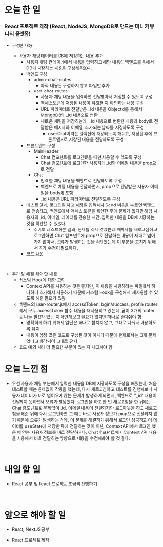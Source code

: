 # 오늘 한 일

### React 프로젝트 제작 (React, NodeJS, MongoDB로 만드는 미니 커뮤니티 플랫폼)

- 구성한 내용

  - 사용자 채팅 데이터를 DB에 저장하는 내용 추가
    - 사용자 채팅 컨테이너에서 내용을 입력하고 해당 내용이 백엔드를 통해서 DB에 저장하는 내용을 구성해주었다.
    - 백엔드 구성
      - admin-chat-routes
        - 아직 내용은 구성하지 않고 파일만 추가
      - user-chat-routes
        - 사용자 채팅 내용을 입력하면 전달받아서 저장할 수 있도록 구성
        - 액세스토큰에 저장된 내용이 유효한 지 확인하는 내용 구성
        - URL 파라미터로 전달받은 \_id 내용을 ObjectId를 통해서 MongoDB의 \_id 내용으로 변환
        - 새로운 채팅을 저장하는데, \_id 내용으로 변환한 내용과 body로 전달받은 메시지와 이메일, 추가되는 날짜를 저장하도록 구성
          - userChat이라는 컬렉션에 저장되도록 해주고, 저장된 후에 프론트엔드로 저장된 내용을 전달하도록 구성
    - 프론트엔드 구성
      - MainHeader
        - Chat 컴포넌트를 로그인했을 때만 사용할 수 있도록 구성
        - Chat 컴포넌트에 로그인한 사용자의 \_id와 이메일 내용을 prop으로 전달
      - Chat
        - 입력한 채팅 내용을 백엔드로 전달하도록 구성
        - 백엔드로 채팅 내용을 전달하면서, prop으로 전달받은 사용자 이메일을 body에 포함
        - \_id 내용은 URL 파라미터로 전달하도록 구성
    - 테스트 결과, 로그인을 하고 채팅을 입력해서 Send 버튼을 누르면 백엔드로 전송되고, 백엔드에서 액세스 토큰을 확인한 후에 문제가 없다면 해당 사용자의 \_id, 이메일, 데이터를 전송한 시간, 입력한 내용을 DB에 저장하는 것을 확인할 수 있었다.
      - 추가로 테스트해본 결과, 문제를 하나 찾았는데 페이지를 새로고침하고 로그인하면 Chat 컴포넌트에 prop으로 전달하는 내용이 제대로 넘어가지 않아서, 오류가 발생하는 것을 확인했는데 이 부분을 고치기 위해서 추가 수정이 필요하다.
    - [코드 내용](https://github.com/jeongsangtae/mini-community-platform/commit/cf40248aca434e8e3388b8e1c835f41137bc90c2)

<br />

- 추가 및 해결 해야 할 내용
  - 커스텀 Hook에 대한 고려
    - Context API를 사용하는 것은 좋지만, 이 내용을 사용하려는 파일에서 하나하나 추가해서 사용하기 때문에 커스텀 Hook을 구성해서 재사용할 수 있도록 해줄 필요가 있음
  - 백엔드의 user-router.js에서 accessToken, login/success, profile router에서 모두 accessToken 함수 내용을 재사용하고 있는데, 굳이 3개의 router로 나눌 필요가 있는 지 확인해보고 필요가 없다면 하나로 줄여줘야 함
    - 명확하게 하기 위해서 일단은 하나로 합치지 않고, 그대로 나눠서 사용하도록 유지
    - 내용이 엄청 많은 코드로 구성된 것이 아니기 때문에 현재로서는 크게 문제 없다고 생각되어 그대로 유지
  - 코드 예외 처리 더 필요한 부분이 있는 지 체크해야 함

# 오늘 느낀 점

- 우선 사용자 채팅 부분에서 입력한 내용을 DB에 저장하도록 구성을 해줬는데, 처음 테스트할 때는 문제없이 작동을 했는데, 다시 새로고침하고 테스트를 진행해보니 사용자 데이터가 바로 넘어오지 않는 문제가 발생하게 되면서, 백엔드로 "\_id" 내용이 전달되지 못하면서 오류가 발생했다. 로그인을 하고 한 번 새로고침을 한 뒤에는 Chat 컴포넌트로 문제없이 \_id, 이메일 내용이 전달되지만 로그아웃을 하고 새로고침을 해준 뒤에 다시 로그인하면 그 때는 바로 사용자 정보가 prop으로 전달되지 않기 때문에 오류가 발생하는 건데, 이 문제를 해결하기 위해서 로그인 성공하고 이 데이터를 useState에 저장한 뒤에 전달하는 것이 아닌, Context API에서 로그인 했을 때 얻는 사용자 정보를 바로 전달하거나, Chat 컴포넌트에서 Context API 내용을 사용해서 바로 전달하는 방향으로 내용을 수정해봐야 할 것 같다.

<br />

# 내일 할 일

- React 공부 및 React 프로젝트 조금씩 진행하기

<br />

# 앞으로 해야 할 일

- React, NextJS 공부

- React 프로젝트 제작
